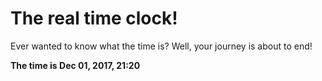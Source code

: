 # The real time clock!

Ever wanted to know what the time is? Well, your journey is about to end!

**The time is Dec 01, 2017, 21:20**